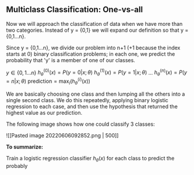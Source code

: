 ## Multiclass Classification: One-vs-all

Now we will approach the classification of data when we have more than two categories. Instead of y = {0,1} we will expand our definition so that y = {0,1...n}.

Since y = {0,1...n}, we divide our problem into n+1 (+1 because the index starts at 0) binary classification problems; in each one, we predict the probability that 'y' is a member of one of our classes.

$y\in\{0,1...n\}$
$h_\theta^{(0)}(x)=P(y=0|x;\theta)$
$h_\theta^{(1)}(x)=P(y=1|x;\theta)$
$...$
$h_\theta^{(n)}(x)=P(y=n|x;\theta)$
$\text{prediction}=\max_i(h^{(i)}_\theta(x))$

We are basically choosing one class and then lumping all the others into a single second class. We do this repeatedly, applying binary logistic regression to each case, and then use the hypothesis that returned the highest value as our prediction.

The following image shows how one could classify 3 classes:

![[Pasted image 20220606092852.png | 500]]

**To summarize:**

Train a logistic regression classifier $h_\theta(x)$ for each class to predict the probably